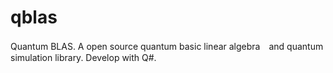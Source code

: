 # qblas
Quantum BLAS.
A open source quantum basic linear algebra　and quantum simulation library.
Develop with Q#.
